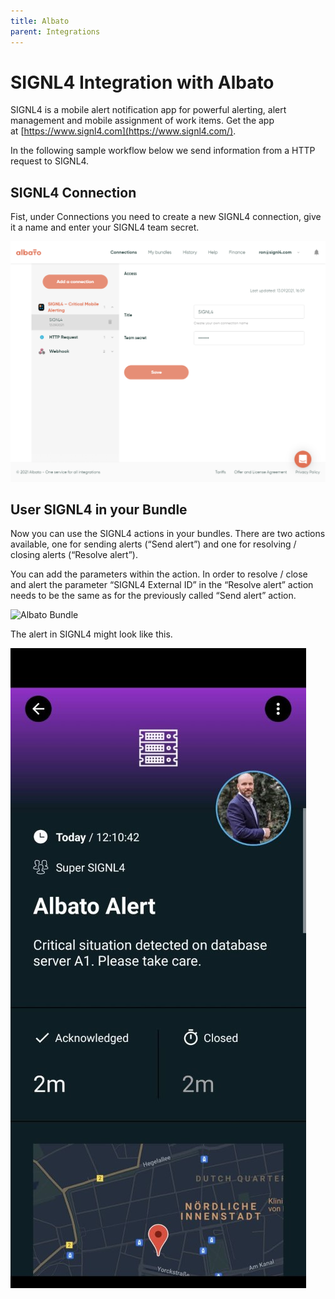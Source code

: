 ```yaml
---
title: Albato
parent: Integrations
---
```


# SIGNL4 Integration with Albato

SIGNL4 is a mobile alert notification app for powerful alerting, alert management and mobile assignment of work items. Get the app at [https://www.signl4.com](https://www.signl4.com/).

In the following sample workflow below we send information from a HTTP request to SIGNL4.

## SIGNL4 Connection

Fist, under Connections you need to create a new SIGNL4 connection, give it a name and enter your SIGNL4 team secret.

![Add a Connection in Albato](add-a-connection-in-albato.png)

## User SIGNL4 in your Bundle

Now you can use the SIGNL4 actions in your bundles. There are two actions available, one for sending alerts (“Send alert”) and one for resolving / closing alerts (“Resolve alert”).

You can add the parameters within the action. In order to resolve / close and alert the parameter “SIGNL4 External ID” in the “Resolve alert” action needs to be the same as for the previously called “Send alert” action.

![Albato Bundle](albato-bundle-signl4.png)

The alert in SIGNL4 might look like this.

![SIGNL4 Alert](signl4-albato.jpg)

